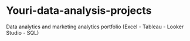 # Youri-data-analysis-projects
Data analytics and marketing analytics portfolio (Excel - Tableau - Looker Studio - SQL) 
